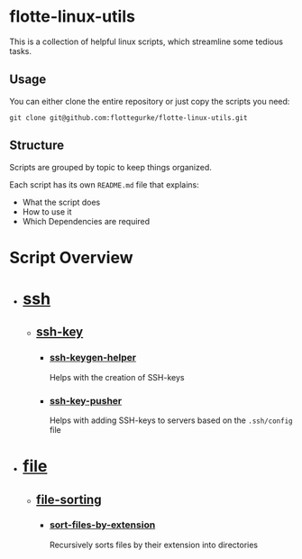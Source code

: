 # flotte-linux-utils
This is a collection of helpful linux scripts, which streamline some tedious tasks.

## Usage
You can either clone the entire repository or just copy the scripts you need:
```shell
git clone git@github.com:flottegurke/flotte-linux-utils.git
```

## Structure
Scripts are grouped by topic to keep things organized.

Each script has its own `README.md` file that explains:
- What the script does
- How to use it
- Which Dependencies are required

# Script Overview
- # [ssh](ssh)
    - ## [ssh-key](ssh/ssh-key)
        - ### [ssh-keygen-helper](ssh/ssh-key/ssh-keygen-helper)
          Helps with the creation of SSH-keys
        - ### [ssh-key-pusher](ssh/ssh-key/ssh-keypush-helper)
          Helps with adding SSH-keys to servers based on the `.ssh/config` file
- # [file](file)
    - ## [file-sorting](file/file-sorting)
        - ### [sort-files-by-extension](file/file-sorting/sort-files-by-extension)
          Recursively sorts files by their extension into directories